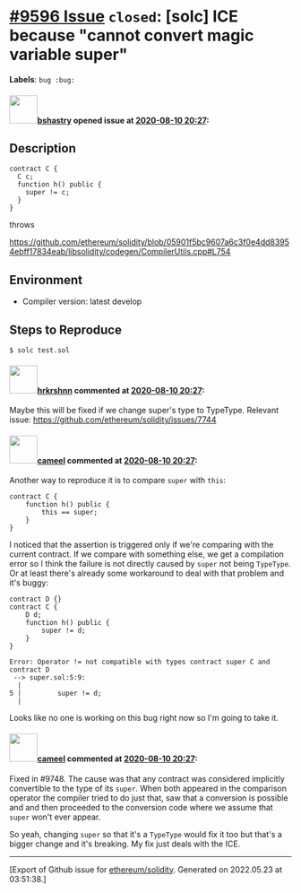 # [\#9596 Issue](https://github.com/ethereum/solidity/issues/9596) `closed`: [solc] ICE because "cannot convert magic variable super"
**Labels**: `bug :bug:`


#### <img src="https://avatars.githubusercontent.com/u/2388185?v=4" width="50">[bshastry](https://github.com/bshastry) opened issue at [2020-08-10 20:27](https://github.com/ethereum/solidity/issues/9596):

## Description

```
contract C {
  C c;
  function h() public {
    super != c;
  }
}
```

throws

https://github.com/ethereum/solidity/blob/05901f5bc9607a6c3f0e4dd83954ebff17834eab/libsolidity/codegen/CompilerUtils.cpp#L754

## Environment

- Compiler version: latest develop


## Steps to Reproduce

```
$ solc test.sol
```

#### <img src="https://avatars.githubusercontent.com/u/13174375?u=52d702cb6bec53b561afa293cf9cd53ef7a63924&v=4" width="50">[hrkrshnn](https://github.com/hrkrshnn) commented at [2020-08-10 20:27](https://github.com/ethereum/solidity/issues/9596#issuecomment-681938383):

Maybe this will be fixed if we change super's type to TypeType. Relevant issue: https://github.com/ethereum/solidity/issues/7744

#### <img src="https://avatars.githubusercontent.com/u/137030?v=4" width="50">[cameel](https://github.com/cameel) commented at [2020-08-10 20:27](https://github.com/ethereum/solidity/issues/9596#issuecomment-687882646):

Another way to reproduce it is to compare `super` with `this`:
``` solidity
contract C {
    function h() public {
        this == super;
    }
}
```

I noticed that the assertion is triggered only if we're comparing with the current contract. If we compare with something else, we get a compilation error so I think the failure is not directly caused by `super` not being `TypeType`. Or at least there's already some workaround to deal with that problem and it's buggy:

```solidity
contract D {}
contract C {
    D d;
    function h() public {
        super != d;
    }
}
```
```
Error: Operator != not compatible with types contract super C and contract D
 --> super.sol:5:9:
  |
5 |         super != d;
  | 
```

Looks like no one is working on this bug right now so I'm going to take it.

#### <img src="https://avatars.githubusercontent.com/u/137030?v=4" width="50">[cameel](https://github.com/cameel) commented at [2020-08-10 20:27](https://github.com/ethereum/solidity/issues/9596#issuecomment-687908292):

Fixed in #9748. The cause was that any contract was considered implicitly convertible to the type of its `super`. When both appeared in the comparison operator the compiler tried to do just that, saw that a conversion is possible and and then proceeded to the conversion code where we assume that `super` won't ever appear.

So yeah, changing `super` so that it's a `TypeType` would fix it too but that's a bigger change and it's breaking. My fix just deals with the ICE.


-------------------------------------------------------------------------------



[Export of Github issue for [ethereum/solidity](https://github.com/ethereum/solidity). Generated on 2022.05.23 at 03:51:38.]
